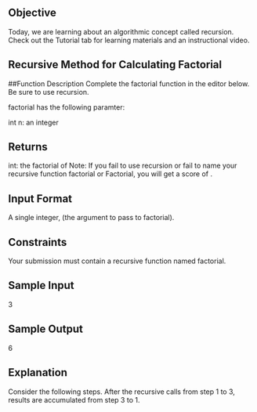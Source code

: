 ## Objective
Today, we are learning about an algorithmic concept called recursion. Check out the Tutorial tab for learning materials and an instructional video.

## Recursive Method for Calculating Factorial

##Function Description
Complete the factorial function in the editor below. Be sure to use recursion.

factorial has the following paramter:

int n: an integer

## Returns

int: the factorial of 
Note: If you fail to use recursion or fail to name your recursive function factorial or Factorial, you will get a score of .

## Input Format

A single integer,  (the argument to pass to factorial).

## Constraints

Your submission must contain a recursive function named factorial.
## Sample Input

3
## Sample Output

6
## Explanation

Consider the following steps. After the recursive calls from step 1 to 3, results are accumulated from step 3 to 1.

